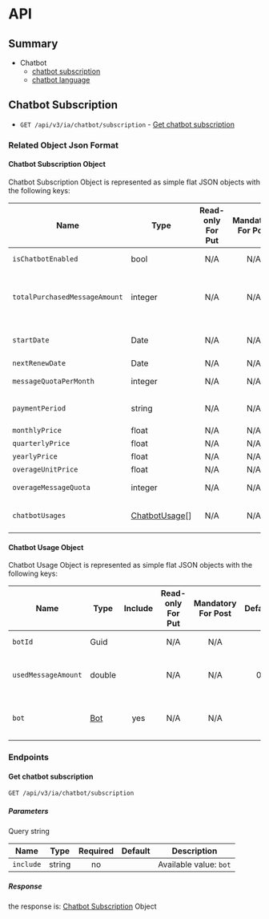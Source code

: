# API

## Summary

- Chatbot
  - [chatbot subscription](#chatbot-subscription)
  - [chatbot language](#chatbot-language)

## Chatbot Subscription

- `GET /api/v3/ia/chatbot/subscription` - [Get chatbot subscription](#get-chatbot-subscription)

### Related Object Json Format

#### Chatbot Subscription Object

  Chatbot Subscription Object is represented as simple flat JSON objects with the following keys:  

  | Name | Type | Read-only For Put | Mandatory For Post | Default | Description |
  | - | - | :-: | :-: | :-: | - |
  | `isChatbotEnabled` | bool  | N/A | N/A | false | if the site is enabled chatbot |
  | `totalPurchasedMessageAmount` | integer | N/A | N/A | 0 | It is the maximum available amount of the chatbot messages in this month. |
  | `startDate` | Date | N/A | N/A | | the chatbot subscription start date |
  | `nextRenewDate` | Date | N/A | N/A | | next renew date |
  | `messageQuotaPerMonth` | integer | N/A | N/A | 0 | message quota per month |
  | `paymentPeriod` | string  | N/A | N/A | Monthly | enums: `Monthly`,`Quarterly`, `Yearly` |
  | `monthlyPrice` | float  | N/A | N/A | 0 | monthly price |
  | `quarterlyPrice` | float  | N/A | N/A | 0 | quarterly price |
  | `yearlyPrice` | float  | N/A | N/A | 0 | yearly price |
  | `overageUnitPrice` | float  | N/A | N/A | 0 | overage unit price |
  | `overageMessageQuota` | integer  | N/A | N/A | 0 | overage message quota |
  | `chatbotUsages` | [ChatbotUsage](#Chatbot-Usage-Object)[]  | N/A | N/A | | an array of [ChatbotUsage](#Chatbot-Quota-Object) Objects  |

#### Chatbot Usage Object

  Chatbot Usage Object is represented as simple flat JSON objects with the following keys:  

  | Name | Type | Include | Read-only For Put | Mandatory For Post | Default | Description |
  | - | - | :-: | :-: | :-: | :-: | - |
  | `botId` | Guid  | | N/A | N/A | | id of the bot |
  | `usedMessageAmount` | double  | | N/A | N/A | 0 | used message amount of the bot |
  | `bot` | [Bot](#bot-Object)  | yes | N/A | N/A | | Available only when bot is included |

### Endpoints

#### Get chatbot subscription

  `GET /api/v3/ia/chatbot/subscription`

##### Parameters
  
Query string

  | Name  | Type | Required | Default | Description |
  | - | - | :-: | :-: | - |
  | `include` | string | no  | |  Available value: `bot` |

##### Response

the response is: [Chatbot Subscription](#Chatbot-Subscription-Object) Object
